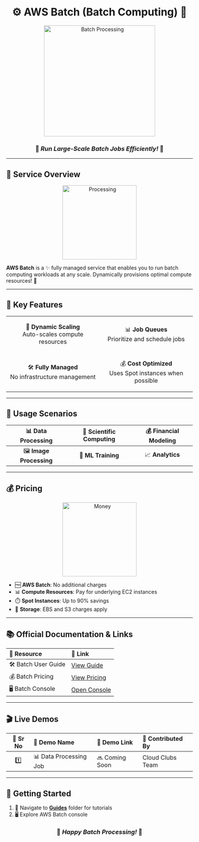 <div align="center">

# ⚙️ AWS Batch (Batch Computing) 🔄

<img src="https://media.giphy.com/media/3oKIPEqDGUULpEU0aQ/giphy.gif" width="300" alt="Batch Processing">

### 🌟 *Run Large-Scale Batch Jobs Efficiently!* 🌟

</div>

---

## 📖 Service Overview

<div align="center">
<img src="https://media.giphy.com/media/26tn33aiTi1jkl6H6/giphy.gif" width="200" alt="Processing">
</div>

**AWS Batch** is a ✨ fully managed service that enables you to run batch computing workloads at any scale. Dynamically provisions optimal compute resources! 🚀

---

## 🎯 Key Features

<table>
<tr>
<td align="center" width="50%">

🔄 **Dynamic Scaling**<br/>
Auto-scales compute resources

</td>
<td align="center" width="50%">

📊 **Job Queues**<br/>
Prioritize and schedule jobs

</td>
</tr>
<tr>
<td align="center" width="50%">

🛠️ **Fully Managed**<br/>
No infrastructure management

</td>
<td align="center" width="50%">

💰 **Cost Optimized**<br/>
Uses Spot instances when possible

</td>
</tr>
</table>

---

## 🎪 Usage Scenarios

<div align="center">

| 📊 **Data Processing** | 🧬 **Scientific Computing** | 💰 **Financial Modeling** |
|:---:|:---:|:---:|
| 🖼️ **Image Processing** | 🤖 **ML Training** | 📈 **Analytics** |

</div>

---

## 💰 Pricing

<div align="center">
<img src="https://media.giphy.com/media/67ThRZlYBvibtdF9JH/giphy.gif" width="200" alt="Money">
</div>

- 🆓 **AWS Batch**: No additional charges
- 📊 **Compute Resources**: Pay for underlying EC2 instances
- ⏱️ **Spot Instances**: Up to 90% savings
- 🚀 **Storage**: EBS and S3 charges apply

---

## 📚 Official Documentation & Links

<div align="center">

| 📖 **Resource** | 🔗 **Link** |
|:---|:---|
| 🛠️ Batch User Guide | [View Guide](https://docs.aws.amazon.com/batch/) |
| 💰 Batch Pricing | [View Pricing](https://aws.amazon.com/batch/pricing/) |
| 🖥️ Batch Console | [Open Console](https://console.aws.amazon.com/batch/) |

</div>

---

## 🎬 Live Demos

| 🔢 **Sr No** | 🎯 **Demo Name** | 🔗 **Demo Link** | 👥 **Contributed By** |
|:---:|:---|:---|:---|
| 1️⃣ | 📊 Data Processing Job | 🔜 Coming Soon | Cloud Clubs Team |

---

## 🚀 Getting Started

1. 📁 Navigate to [**Guides**](./Guides/) folder for tutorials
2. 🖥️ Explore AWS Batch console

<div align="center">

### 🌟 *Happy Batch Processing!* 🌟

</div>
